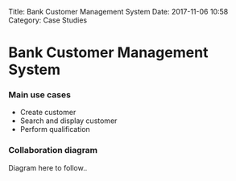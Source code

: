 Title: Bank Customer Management System
Date: 2017-11-06 10:58
Category: Case Studies

# Bank Customer Management System

### Main use cases

- Create customer
- Search and display customer
- Perform qualification

### Collaboration diagram

Diagram here to follow..